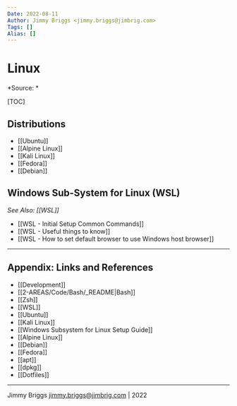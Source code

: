 ```yaml
---
Date: 2022-08-11
Author: Jimmy Briggs <jimmy.briggs@jimbrig.com>
Tags: []
Alias: []
---
```


# Linux

*Source: *

[TOC]

## Distributions

- [[Ubuntu]]
- [[Alpine Linux]]
- [[Kali Linux]]
- [[Fedora]]
- [[Debian]]

## Windows Sub-System for Linux (WSL)

*See Also: [[WSL]]*

- [[WSL - Initial Setup Common Commands]]
- [[WSL - Useful things to know]]
- [[WSL - How to set default browser to use Windows host browser]]

***

## Appendix: Links and References

- [[Development]]
- [[2-AREAS/Code/Bash/_README|Bash]]
- [[Zsh]]
- [[WSL]]
- [[Ubuntu]]
- [[Kali Linux]]
- [[Windows Subsystem for Linux Setup Guide]]
- [[Alpine Linux]]
- [[Debian]]
- [[Fedora]]
- [[apt]]
- [[dpkg]]
- [[Dotfiles]]

***

Jimmy Briggs <jimmy.briggs@jimbrig.com> | 2022